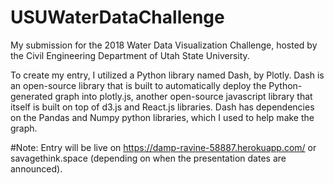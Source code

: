 # USUWaterDataChallenge
My submission for the 2018 Water Data Visualization Challenge, hosted by the Civil Engineering Department of Utah State University. 

To create my entry, I utilized a Python library named Dash, by Plotly. Dash is an open-source library that is built to automatically deploy the Python-generated graph into plotly.js, another open-source javascript library that itself is built on top of d3.js and React.js libraries. Dash has dependencies on the Pandas and Numpy python libraries, which I used to help make the graph. 

#Note: Entry will be live on https://damp-ravine-58887.herokuapp.com/ or savagethink.space (depending on when the presentation dates are announced). 
